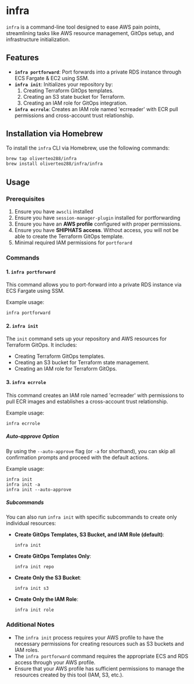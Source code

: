 # infra

`infra` is a command-line tool designed to ease AWS pain points, streamlining tasks like AWS resource management, GitOps setup, and infrastructure initialization.

## Features

- **`infra portforward`**: Port forwards into a private RDS instance through ECS Fargate & EC2 using SSM.
- **`infra init`**: Initializes your repository by:
  1. Creating Terraform GitOps templates.
  2. Creating an S3 state bucket for Terraform.
  3. Creating an IAM role for GitOps integration.
- **`infra ecrrole`**: Creates an IAM role named 'ecrreader' with ECR pull permissions and cross-account trust relationship.

## Installation via Homebrew

To install the `infra` CLI via Homebrew, use the following commands:

```bash
brew tap oliverteo288/infra
brew install oliverteo288/infra/infra
```

Usage
-----

### Prerequisites

1. Ensure you have `awscli` installed
2. Ensure you have `session-manager-plugin` installed for portforwarding
3.  Ensure you have an **AWS profile** configured with proper permissions.
4.  Ensure you have **SHIPHATS access**. Without access, you will not be able to create the Terraform GitOps template.
5. Minimal required IAM permissions for `portforard`


### Commands

#### 1\. **`infra portforward`**

This command allows you to port-forward into a private RDS instance via ECS Fargate using SSM.

Example usage:

```
infra portforward
```

#### 2\. **`infra init`**

The `init` command sets up your repository and AWS resources for Terraform GitOps. It includes:

-   Creating Terraform GitOps templates.
-   Creating an S3 bucket for Terraform state management.
-   Creating an IAM role for Terraform GitOps.

#### 3\. **`infra ecrrole`**

This command creates an IAM role named 'ecrreader' with permissions to pull ECR images and establishes a cross-account trust relationship.

Example usage:

```
infra ecrrole
```

##### Auto-approve Option

By using the `--auto-approve` flag (or `-a` for shorthand), you can skip all confirmation prompts and proceed with the default actions.

Example usage:

```
infra init
infra init -a
infra init --auto-approve
```

##### Subcommands

You can also run `infra init` with specific subcommands to create only individual resources:

-   **Create GitOps Templates, S3 Bucket, and IAM Role (default)**:

    ```
    infra init
    ```

-   **Create GitOps Templates Only**:

    ```
    infra init repo
    ```

-   **Create Only the S3 Bucket**:

    ```
    infra init s3
    ```

-   **Create Only the IAM Role**:

    ```
    infra init role
    ```

### Additional Notes

-   The `infra init` process requires your AWS profile to have the necessary permissions for creating resources such as S3 buckets and IAM roles.
-   The `infra portforward` command requires the appropriate ECS and RDS access through your AWS profile.
-   Ensure that your AWS profile has sufficient permissions to manage the resources created by this tool (IAM, S3, etc.).
